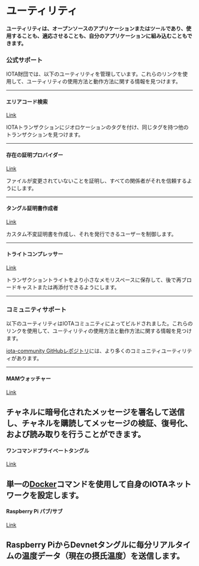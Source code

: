 # ユーティリティ
<!-- # Utilities -->

**ユーティリティは、オープンソースのアプリケーションまたはツールであり、使用することも、適応させることも、自分のアプリケーションに組み込むこともできます。**
<!-- **Utilities are open-source applications or tools that you can either use or adapt and include in your own applications.** -->

### **公式サポート** ###

IOTA財団では、以下のユーティリティを管理しています。これらのリンクを使用して、ユーティリティの使用方法と動作方法に関する情報を見つけます。
<!-- The following utilities are maintained by us at the IOTA Foundation.  Use these links to find instructions for using the utilities and information about how they work. -->

---------------
#### **エリアコード検索** ####
[Link](../official/iota-area-codes/overview.md)

IOTAトランザクションにジオロケーションのタグを付け、同じタグを持つ他のトランザクションを見つけます。
<!-- Tag an IOTA transaction with a geo-location, and find others with the same tag. -->
---

#### **存在の証明プロバイダー** ####
[Link](../official/proof-of-existance/overview.md)

ファイルが変更されていないことを証明し、すべての関係者がそれを信頼するようにします。
<!-- Prove that a file is unchanged so that all parties that trust it. -->
---

#### **タングル証明書作成者** ####
[Link](../official/tangle-certificate/overview.md)

カスタム不変証明書を作成し、それを発行できるユーザーを制御します。
<!-- Create a custom immutable certificate and control who can issue it. -->
---

#### **トライトコンプレッサー** ####
[Link](../official/tryte-compress/overview.md)

トランザクショントライトをより小さなメモリスペースに保存して、後で再ブロードキャストまたは再添付できるようにします。
<!-- Store transaction trytes in a smaller memory space so you can later rebroadcast or reattach them. -->
---------------

### __コミュニティサポート__ ###

以下のユーティリティはIOTAコミュニティによってビルドされました。これらのリンクを使用して、ユーティリティの使用方法と動作方法に関する情報を見つけます。
<!-- The following utilities were built by the IOTA community. Use these links to find instructions for using the utilities and information about how they work. -->

[iota-community GitHubレポジトリ](https://github.com/iota-community)には、より多くのコミュニティユーティリティがあります。
<!-- More community utilities are available on the [iota-community GitHub repository](https://github.com/iota-community). -->

---------------
#### __MAMウォッチャー__ ####
[Link](../community/mam-watcher/overview.md)

チャネルに暗号化されたメッセージを署名して送信し、チャネルを購読してメッセージの検証、復号化、および読み取りを行うことができます。
---

#### __ワンコマンドプライベートタングル__ ####
[Link](../community/one-command-tangle/overview.md)

単一の[Docker](https://www.docker.com/why-docker)コマンドを使用して自身のIOTAネットワークを設定します。
---

#### __Raspberry Pi パブ/サブ__ ####
[Link](../community/raspberry-pi-pub-sub/overview.md)

Raspberry PiからDevnetタングルに毎分リアルタイムの温度データ（現在の摂氏温度）を送信します。
---------------
